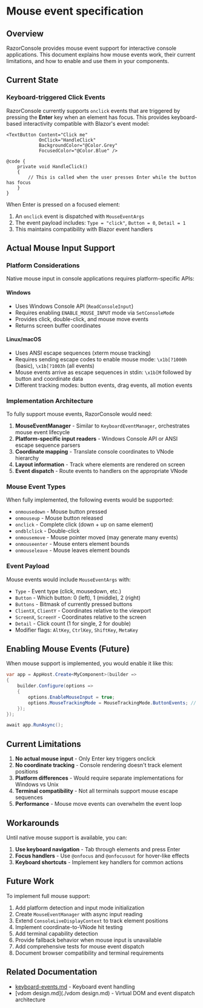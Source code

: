 # Mouse event specification

## Overview
RazorConsole provides mouse event support for interactive console applications. This document explains how mouse events work, their current limitations, and how to enable and use them in your components.

## Current State

### Keyboard-triggered Click Events
RazorConsole currently supports `onclick` events that are triggered by pressing the **Enter** key when an element has focus. This provides keyboard-based interactivity compatible with Blazor's event model:

```razor
<TextButton Content="Click me" 
            OnClick="HandleClick"
            BackgroundColor="@Color.Grey" 
            FocusedColor="@Color.Blue" />

@code {
    private void HandleClick()
    {
        // This is called when the user presses Enter while the button has focus
    }
}
```

When Enter is pressed on a focused element:
1. An `onclick` event is dispatched with `MouseEventArgs`
2. The event payload includes: `Type = "click"`, `Button = 0`, `Detail = 1`
3. This maintains compatibility with Blazor event handlers

## Actual Mouse Input Support

### Platform Considerations
Native mouse input in console applications requires platform-specific APIs:

#### Windows
- Uses Windows Console API (`ReadConsoleInput`)
- Requires enabling `ENABLE_MOUSE_INPUT` mode via `SetConsoleMode`
- Provides click, double-click, and mouse move events
- Returns screen buffer coordinates

#### Linux/macOS
- Uses ANSI escape sequences (xterm mouse tracking)
- Requires sending escape codes to enable mouse mode: `\x1b[?1000h` (basic), `\x1b[?1003h` (all events)
- Mouse events arrive as escape sequences in stdin: `\x1b[M` followed by button and coordinate data
- Different tracking modes: button events, drag events, all motion events

### Implementation Architecture

To fully support mouse events, RazorConsole would need:

1. **MouseEventManager** - Similar to `KeyboardEventManager`, orchestrates mouse event lifecycle
2. **Platform-specific input readers** - Windows Console API or ANSI escape sequence parsers
3. **Coordinate mapping** - Translate console coordinates to VNode hierarchy
4. **Layout information** - Track where elements are rendered on screen
5. **Event dispatch** - Route events to handlers on the appropriate VNode

### Mouse Event Types

When fully implemented, the following events would be supported:

- `onmousedown` - Mouse button pressed
- `onmouseup` - Mouse button released  
- `onclick` - Complete click (down + up on same element)
- `ondblclick` - Double-click
- `onmousemove` - Mouse pointer moved (may generate many events)
- `onmouseenter` - Mouse enters element bounds
- `onmouseleave` - Mouse leaves element bounds

### Event Payload

Mouse events would include `MouseEventArgs` with:
- `Type` - Event type (click, mousedown, etc.)
- `Button` - Which button: 0 (left), 1 (middle), 2 (right)
- `Buttons` - Bitmask of currently pressed buttons
- `ClientX`, `ClientY` - Coordinates relative to the viewport
- `ScreenX`, `ScreenY` - Coordinates relative to the screen
- `Detail` - Click count (1 for single, 2 for double)
- Modifier flags: `AltKey`, `CtrlKey`, `ShiftKey`, `MetaKey`

## Enabling Mouse Events (Future)

When mouse support is implemented, you would enable it like this:

```csharp
var app = AppHost.Create<MyComponent>(builder =>
{
    builder.Configure(options =>
    {
        options.EnableMouseInput = true;
        options.MouseTrackingMode = MouseTrackingMode.ButtonEvents; // or AllMotion
    });
});

await app.RunAsync();
```

## Current Limitations

1. **No actual mouse input** - Only Enter key triggers onclick
2. **No coordinate tracking** - Console rendering doesn't track element positions
3. **Platform differences** - Would require separate implementations for Windows vs Unix
4. **Terminal compatibility** - Not all terminals support mouse escape sequences
5. **Performance** - Mouse move events can overwhelm the event loop

## Workarounds

Until native mouse support is available, you can:

1. **Use keyboard navigation** - Tab through elements and press Enter
2. **Focus handlers** - Use `@onfocus` and `@onfocusout` for hover-like effects
3. **Keyboard shortcuts** - Implement key handlers for common actions

## Future Work

To implement full mouse support:

1. Add platform detection and input mode initialization
2. Create `MouseEventManager` with async input reading
3. Extend `ConsoleLiveDisplayContext` to track element positions
4. Implement coordinate-to-VNode hit testing
5. Add terminal capability detection
6. Provide fallback behavior when mouse input is unavailable
7. Add comprehensive tests for mouse event dispatch
8. Document browser compatibility and terminal requirements

## Related Documentation

- [keyboard-events.md](./keyboard-events.md) - Keyboard event handling
- [vdom design.md](./vdom design.md) - Virtual DOM and event dispatch architecture
